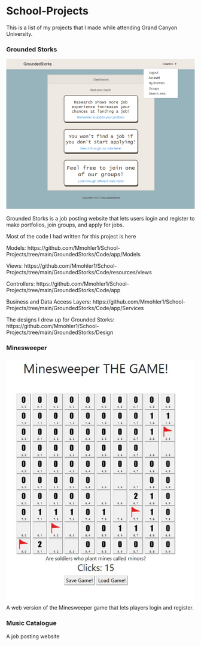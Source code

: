 # School-Projects

This is a list of my projects that I made while attending Grand Canyon University.


<h3>Grounded Storks</h3>

![Image of Grounded Storks](https://github.com/Mmohler1/School-Projects/blob/main/GroundedStorks/Design/Screenshot/GS-1.PNG)
<p>Grounded Storks is a job posting website that lets users login and register to make portfolios, join groups, and apply for jobs. 
</p>

<p>Most of the code I had written for this project is here</p>
<p>Models: https://github.com/Mmohler1/School-Projects/tree/main/GroundedStorks/Code/app/Models </p>
<p>Views: https://github.com/Mmohler1/School-Projects/tree/main/GroundedStorks/Code/resources/views </p>
<p>Controllers: https://github.com/Mmohler1/School-Projects/tree/main/GroundedStorks/Code/app </p>
<p>Business and Data Access Layers: https://github.com/Mmohler1/School-Projects/tree/main/GroundedStorks/Code/app/Services </p>

<p>The designs I drew up for Grounded Storks: https://github.com/Mmohler1/School-Projects/tree/main/GroundedStorks/Design </p>


<h3>Minesweeper</h3>

![Image of Minesweeper](https://github.com/Mmohler1/School-Projects/blob/main/Minesweeper/Design/MS-1.JPG)
A web version of the Minesweeper game that lets players login and register.


<h3>Music Catalogue</h3>

A job posting website 
